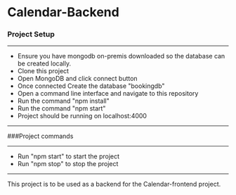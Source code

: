 # Calendar-Backend
### Project Setup
***
* Ensure you have mongodb on-premis downloaded so the database can be created locally.
* Clone this project 
* Open MongoDB and click connect button
* Once connected Create the database "bookingdb"
* Open a command line interface and navigate to this repository
* Run the command "npm install"
* Run the command "npm start"
* Project should be running on localhost:4000
***
###Project commands
***
* Run "npm start" to start the project
* Run "npm stop" to stop the project
***


This project is to be used as a backend for the Calendar-frontend project.
